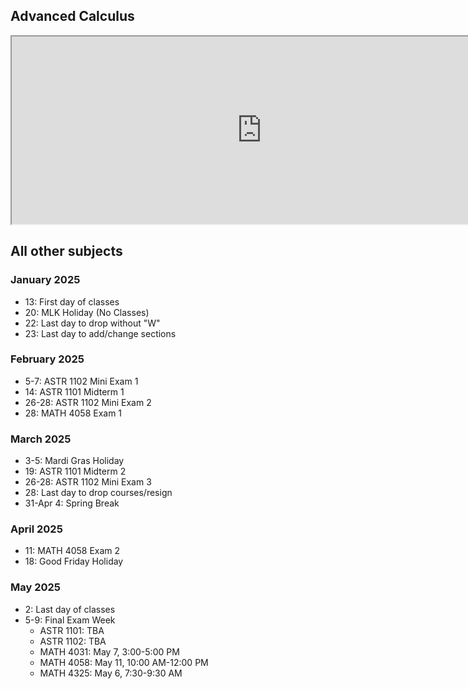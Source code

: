 
## Advanced Calculus
<iframe src="https://www.math.lsu.edu/~rich/4031info.html" width="800" height="300"></iframe>

## All other subjects

### January 2025
- 13: First day of classes
- 20: MLK Holiday (No Classes)
- 22: Last day to drop without "W"
- 23: Last day to add/change sections

### February 2025
- 5-7: ASTR 1102 Mini Exam 1
- 14: ASTR 1101 Midterm 1
- 26-28: ASTR 1102 Mini Exam 2
- 28: MATH 4058 Exam 1

### March 2025
- 3-5: Mardi Gras Holiday
- 19: ASTR 1101 Midterm 2
- 26-28: ASTR 1102 Mini Exam 3
- 28: Last day to drop courses/resign
- 31-Apr 4: Spring Break

### April 2025
- 11: MATH 4058 Exam 2
- 18: Good Friday Holiday

### May 2025
- 2: Last day of classes
- 5-9: Final Exam Week
  - ASTR 1101: TBA
  - ASTR 1102: TBA
  - MATH 4031: May 7, 3:00-5:00 PM
  - MATH 4058: May 11, 10:00 AM-12:00 PM
  - MATH 4325: May 6, 7:30-9:30 AM
